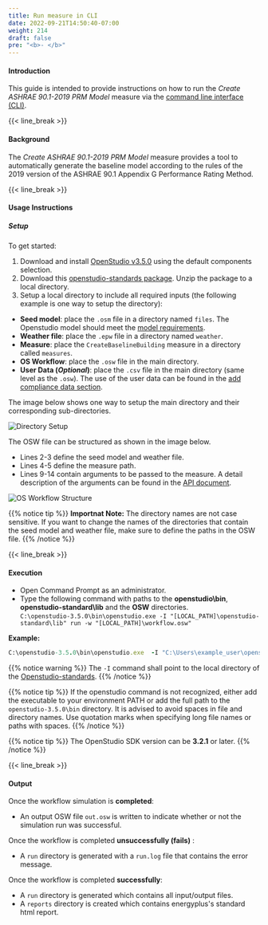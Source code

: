```yaml
---
title: Run measure in CLI
date: 2022-09-21T14:50:40-07:00
weight: 214
draft: false
pre: "<b>- </b>"
---
```


#### Introduction

This guide is intended to provide instructions on how to run the _Create ASHRAE 90.1-2019 PRM Model_ measure via the [command line interface (CLI)](http://nrel.github.io/OpenStudio-user-documentation/reference/command_line_interface/).

{{< line_break >}}

#### Background

The _Create ASHRAE 90.1-2019 PRM Model_ measure provides a tool to automatically generate the baseline model according to the rules of the 2019 version of the ASHRAE 90.1 Appendix G Performance Rating Method.

{{< line_break >}}

#### Usage Instructions

##### Setup

To get started:

1. Download and install [OpenStudio v3.5.0](https://github.com/NREL/OpenStudio/releases/tag/v3.5.0) using the default components selection.
2. Download this [openstudio-standards package](https://github.com/NREL/openstudio-standards/archive/refs/heads/master.zip). Unzip the package to a local directory.
3. Setup a local directory to include all required inputs (the following example is one way to setup the directory):

- **Seed model**: place the `.osm` file in a directory named `files`. The Openstudio model should meet the [model requirements](https://pnnl.github.io/BEM-for-PRM/user_guide/model_requirements/).
- **Weather file**: place the `.epw` file in a directory named `weather`.
- **Measure**: place the `CreateBaselineBuilding` measure in a directory called `measures`.
- **OS Workflow**: place the `.osw` file in the main directory.
- **User Data (_Optional_)**: place the `.csv` file in the main directory (same level as the `.osw`). The use of the user data can be found in the [add compliance data section](https://pnnl.github.io/BEM-for-PRM/user_guide/add_compliance_data/).

The image below shows one way to setup the main directory and their corresponding sub-directories.

![Directory Setup](/BEM-for-PRM/get_start/os_app/images/DirectSetup.JPG?width=800px&align=left&classes=border)

The OSW file can be structured as shown in the image below.

- Lines 2-3 define the seed model and weather file.
- Lines 4-5 define the measure path.
- Lines 9-14 contain arguments to be passed to the measure. A detail description of the arguments can be found in the [API document](https://pnnl.github.io/BEM-for-PRM/user_guide/prm_api_ref/baseline_generation_api/).

![OS Workflow Structure](/BEM-for-PRM/get_start/os_app/images/osw.JPG?width=600px&align=left&classes=border)

{{% notice tip %}}
**Importnat Note:**
The directory names are not case sensitive. If you want to change the names of the directories that contain the seed model and weather file, make sure to define the paths in the OSW file.
{{% /notice %}}

{{< line_break >}}

#### Execution

- Open Command Prompt as an administrator.
- Type the following command with paths to the **openstudio\bin**, **openstudio-standard\lib** and the **OSW** directories.  
  `C:\openstudio-3.5.0\bin\openstudio.exe -I "[LOCAL_PATH]\openstudio-standard\lib" run -w "[LOCAL_PATH]\workflow.osw"`

**Example:**

```ruby
C:\openstudio-3.5.0\bin\openstudio.exe  -I "C:\Users\example_user\openstudio-standard\lib" run -w "C:\Users\example_user\baselinePRM\test.osw"
```

{{% notice warning %}}
The `-I` command shall point to the local directory of the [Openstudio-standards](https://github.com/NREL/openstudio-standards/archive/refs/heads/master.zip).
{{% /notice %}}

{{% notice tip %}}
If the openstudio command is not recognized, either add the executable to your environment PATH or add the full path to the `openstudio-3.5.0\bin` directory.
It is advised to avoid spaces in file and directory names. Use quotation marks when specifying long file names or paths with spaces.
{{% /notice %}}

{{% notice tip %}}
The OpenStudio SDK version can be **3.2.1** or later.
{{% /notice %}}

{{< line_break >}}

#### Output

Once the workflow simulation is **completed**:

- An output OSW file `out.osw` is written to indicate whether or not the simulation run was successful.

Once the workflow is completed **unsuccessfully (fails)** :
- A `run` directory is generated with a `run.log` file that contains the error message.  

Once the workflow is completed **successfully**:

- A `run` directory is generated which contains all input/output files.
- A `reports` directory is created which contains energyplus's standard html report.
